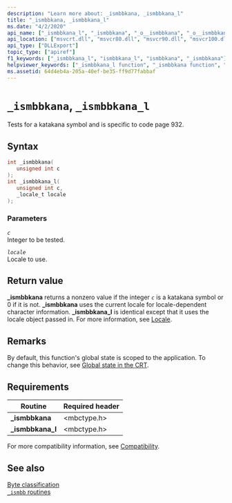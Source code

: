 ```yaml
---
description: "Learn more about: _ismbbkana, _ismbbkana_l"
title: "_ismbbkana, _ismbbkana_l"
ms.date: "4/2/2020"
api_name: ["_ismbbkana_l", "_ismbbkana", "_o__ismbbkana", "_o__ismbbkana_l"]
api_location: ["msvcrt.dll", "msvcr80.dll", "msvcr90.dll", "msvcr100.dll", "msvcr100_clr0400.dll", "msvcr110.dll", "msvcr110_clr0400.dll", "msvcr120.dll", "msvcr120_clr0400.dll", "ucrtbase.dll", "api-ms-win-crt-multibyte-l1-1-0.dll", "api-ms-win-crt-private-l1-1-0.dll"]
api_type: ["DLLExport"]
topic_type: ["apiref"]
f1_keywords: ["_ismbbkana_l", "ismbbkana_l", "ismbbkana", "_ismbbkana"]
helpviewer_keywords: ["_ismbbkana_l function", "_ismbbkana function", "ismbbkana function", "ismbbkana_l function"]
ms.assetid: 64d4eb4a-205a-40ef-be35-ff9d77fabbaf
---
```

# `_ismbbkana`, `_ismbbkana_l`

Tests for a katakana symbol and is specific to code page 932.

## Syntax

```C
int _ismbbkana(
   unsigned int c
);
int _ismbbkana_l(
   unsigned int c,
   _locale_t locale
);
```

### Parameters

*`c`*\
Integer to be tested.

*`locale`*\
Locale to use.

## Return value

**_ismbbkana** returns a nonzero value if the integer *`c`* is a katakana symbol or 0 if it is not. **_ismbbkana** uses the current locale for locale-dependent character information. **_ismbbkana_l** is identical except that it uses the locale object passed in. For more information, see [Locale](../locale.md).

## Remarks

By default, this function's global state is scoped to the application. To change this behavior, see [Global state in the CRT](../global-state.md).

## Requirements

|Routine|Required header|
|-------------|---------------------|
|**_ismbbkana**|\<mbctype.h>|
|**_ismbbkana_l**|\<mbctype.h>|

For more compatibility information, see [Compatibility](../compatibility.md).

## See also

[Byte classification](../byte-classification.md)\
[`_ismbb` routines](../ismbb-routines.md)
